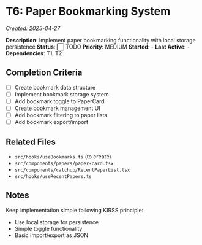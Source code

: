 # T6: Paper Bookmarking System
*Created: 2025-04-27*

**Description**: Implement paper bookmarking functionality with local storage persistence
**Status**: ⬜ TODO
**Priority**: MEDIUM
**Started**: -
**Last Active**: -
**Dependencies**: T1, T2

## Completion Criteria
- [ ] Create bookmark data structure
- [ ] Implement bookmark storage system
- [ ] Add bookmark toggle to PaperCard
- [ ] Create bookmark management UI
- [ ] Add bookmark filtering to paper lists
- [ ] Add bookmark export/import

## Related Files
- `src/hooks/useBookmarks.ts` (to create)
- `src/components/papers/paper-card.tsx`
- `src/components/catchup/RecentPaperList.tsx`
- `src/hooks/useRecentPapers.ts`

## Notes
Keep implementation simple following KIRSS principle:
- Use local storage for persistence
- Simple toggle functionality
- Basic import/export as JSON